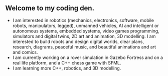## Welcome to my coding den.
- I am interested in robotics (mechanics, electronics, software, mobile robots, manipulators, legged), unmanned vehicles, AI and intelligent or autonomous systems, embedded systems, video games programming, simulators and digital twins, 2D art and animation, 3D modelling. I am interested to build robots and design digital worlds, clear plans, research, diagrams, peaceful music, and beautiful animations and art and comics.
- I am currently working on a rover simulation in Gazebo Fortress and on a real life platform, and a C++ chess game with SFML.
- I am learning more C++, robotics, and 3D modelling.

<!--
**fruffers/fruffers** is a ✨ _special_ ✨ repository because its `README.md` (this file) appears on your GitHub profile.

Here are some ideas to get you started:

- 🔭 I’m currently working on ...
- 🌱 I’m currently learning ...
- 👯 I’m looking to collaborate on ...
- 🤔 I’m looking for help with ...
- 💬 Ask me about ...
- 📫 How to reach me: ...
- 😄 Pronouns: ...
- ⚡ Fun fact: ...
-->
